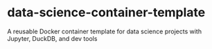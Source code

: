 # data-science-container-template
A reusable Docker container template for data science projects with Jupyter, DuckDB, and dev tools
